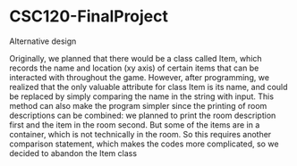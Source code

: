 # CSC120-FinalProject
Alternative design

Originally, we planned that there would be a class called Item, which records the name and location (xy axis) of certain items that can be interacted with throughout the game. However, after programming, we realized that the only valuable attribute for class Item is its name, and could be replaced by simply comparing the name in the string with input. This method can also make the program simpler since the printing of room descriptions can be combined: we planned to print the room description first and the item in the room second. But some of the items are in a container, which is not technically in the room. So this requires another comparison statement, which makes the codes more complicated, so we decided to abandon the Item class
